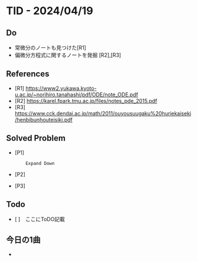 # TID - 2024/04/19
<!--
## Learnings
- 
- 
-->


## Do
- 常微分のノートも見つけた[R1]
- 偏微分方程式に関するノートを発掘 [R2],[R3]



<!--

    
        
          
    

        
        Expand All
    
    @@ -23,9 +25,9 @@
  
## Reflections & Insights
- 
- 
-->
<!--
## Plans for Tomorrow
- 
- 
-->

## References
- [R1] https://www2.yukawa.kyoto-u.ac.jp/~norihiro.tanahashi/pdf/ODE/note_ODE.pdf
- [R2] https://karel.fpark.tmu.ac.jp/files/notes_pde_2015.pdf
- [R3] https://www.cck.dendai.ac.jp/math/2011/ouyousuugaku%20huriekaiseki/henbibunhouteisiki.pdf

## Solved Problem
- [P1] 

    
          
            
    

          
          Expand Down
    
    
  
- [P2] 
- [P3] 
## Todo
- [ ]　ここにToDO記載
## 今日の1曲
- 
